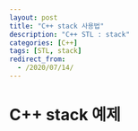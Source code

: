 ```yaml
---
layout: post
title: "C++ stack 사용법"
description: "C++ STL : stack"
categories: [C++]
tags: [STL, stack]
redirect_from:
  - /2020/07/14/
---
```


# C++ stack 예제
